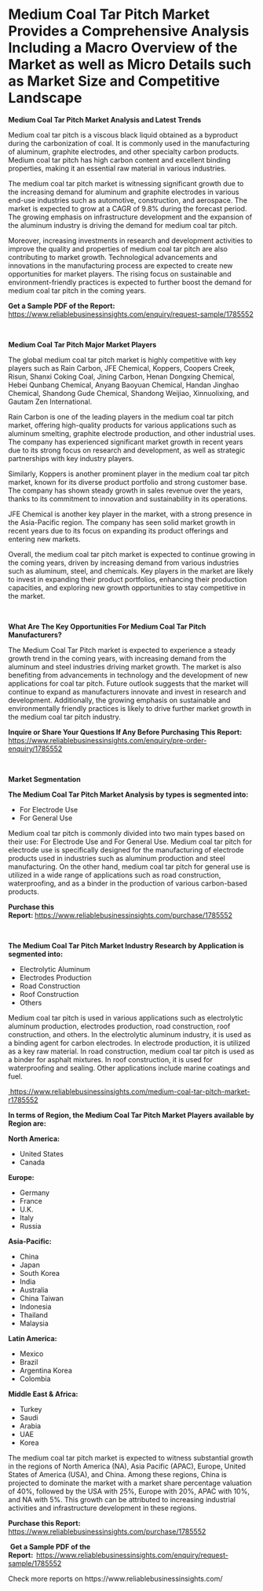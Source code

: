 <p><h1>Medium Coal Tar Pitch Market Provides a Comprehensive Analysis Including a Macro Overview of the Market as well as Micro Details such as Market Size and Competitive Landscape</h1></p><p><strong>Medium Coal Tar Pitch Market Analysis and Latest Trends</strong></p>
<p><p>Medium coal tar pitch is a viscous black liquid obtained as a byproduct during the carbonization of coal. It is commonly used in the manufacturing of aluminum, graphite electrodes, and other specialty carbon products. Medium coal tar pitch has high carbon content and excellent binding properties, making it an essential raw material in various industries.</p><p>The medium coal tar pitch market is witnessing significant growth due to the increasing demand for aluminum and graphite electrodes in various end-use industries such as automotive, construction, and aerospace. The market is expected to grow at a CAGR of 9.8% during the forecast period. The growing emphasis on infrastructure development and the expansion of the aluminum industry is driving the demand for medium coal tar pitch.</p><p>Moreover, increasing investments in research and development activities to improve the quality and properties of medium coal tar pitch are also contributing to market growth. Technological advancements and innovations in the manufacturing process are expected to create new opportunities for market players. The rising focus on sustainable and environment-friendly practices is expected to further boost the demand for medium coal tar pitch in the coming years.</p></p>
<p><strong>Get a Sample PDF of the Report:&nbsp;</strong> <a href="https://www.reliablebusinessinsights.com/enquiry/request-sample/1785552">https://www.reliablebusinessinsights.com/enquiry/request-sample/1785552</a></p>
<p>&nbsp;</p>
<p><strong>Medium Coal Tar Pitch Major Market Players</strong></p>
<p><p>The global medium coal tar pitch market is highly competitive with key players such as Rain Carbon, JFE Chemical, Koppers, Coopers Creek, Risun, Shanxi Coking Coal, Jining Carbon, Henan Dongxing Chemical, Hebei Qunbang Chemical, Anyang Baoyuan Chemical, Handan Jinghao Chemical, Shandong Gude Chemical, Shandong Weijiao, Xinnuolixing, and Gautam Zen International.</p><p>Rain Carbon is one of the leading players in the medium coal tar pitch market, offering high-quality products for various applications such as aluminum smelting, graphite electrode production, and other industrial uses. The company has experienced significant market growth in recent years due to its strong focus on research and development, as well as strategic partnerships with key industry players.</p><p>Similarly, Koppers is another prominent player in the medium coal tar pitch market, known for its diverse product portfolio and strong customer base. The company has shown steady growth in sales revenue over the years, thanks to its commitment to innovation and sustainability in its operations.</p><p>JFE Chemical is another key player in the market, with a strong presence in the Asia-Pacific region. The company has seen solid market growth in recent years due to its focus on expanding its product offerings and entering new markets.</p><p>Overall, the medium coal tar pitch market is expected to continue growing in the coming years, driven by increasing demand from various industries such as aluminum, steel, and chemicals. Key players in the market are likely to invest in expanding their product portfolios, enhancing their production capacities, and exploring new growth opportunities to stay competitive in the market.</p></p>
<p>&nbsp;</p>
<p><strong>What Are The Key Opportunities For Medium Coal Tar Pitch Manufacturers?</strong></p>
<p><p>The Medium Coal Tar Pitch market is expected to experience a steady growth trend in the coming years, with increasing demand from the aluminum and steel industries driving market growth. The market is also benefiting from advancements in technology and the development of new applications for coal tar pitch. Future outlook suggests that the market will continue to expand as manufacturers innovate and invest in research and development. Additionally, the growing emphasis on sustainable and environmentally friendly practices is likely to drive further market growth in the medium coal tar pitch industry.</p></p>
<p><strong>Inquire or Share Your Questions If Any Before Purchasing This Report:</strong> <a href="https://www.reliablebusinessinsights.com/enquiry/pre-order-enquiry/1785552">https://www.reliablebusinessinsights.com/enquiry/pre-order-enquiry/1785552</a></p>
<p>&nbsp;</p>
<p><strong>Market Segmentation</strong></p>
<p><strong>The Medium Coal Tar Pitch Market Analysis by types is segmented into:</strong></p>
<p><ul><li>For Electrode Use</li><li>For General Use</li></ul></p>
<p><p>Medium coal tar pitch is commonly divided into two main types based on their use: For Electrode Use and For General Use. Medium coal tar pitch for electrode use is specifically designed for the manufacturing of electrode products used in industries such as aluminum production and steel manufacturing. On the other hand, medium coal tar pitch for general use is utilized in a wide range of applications such as road construction, waterproofing, and as a binder in the production of various carbon-based products.</p></p>
<p><strong>Purchase this Report:&nbsp;</strong><a href="https://www.reliablebusinessinsights.com/purchase/1785552">https://www.reliablebusinessinsights.com/purchase/1785552</a></p>
<p>&nbsp;</p>
<p><strong>The Medium Coal Tar Pitch Market Industry Research by Application is segmented into:</strong></p>
<p><ul><li>Electrolytic Aluminum</li><li>Electrodes Production</li><li>Road Construction</li><li>Roof Construction</li><li>Others</li></ul></p>
<p><p>Medium coal tar pitch is used in various applications such as electrolytic aluminum production, electrodes production, road construction, roof construction, and others. In the electrolytic aluminum industry, it is used as a binding agent for carbon electrodes. In electrode production, it is utilized as a key raw material. In road construction, medium coal tar pitch is used as a binder for asphalt mixtures. In roof construction, it is used for waterproofing and sealing. Other applications include marine coatings and fuel.</p></p>
<p><a href="https://www.reliablebusinessinsights.com/medium-coal-tar-pitch-market-r1785552">&nbsp;https://www.reliablebusinessinsights.com/medium-coal-tar-pitch-market-r1785552</a></p>
<p><strong>In terms of Region, the Medium Coal Tar Pitch Market Players available by Region are:</strong></p>
<p>
    <p> <strong> North America: </strong>
        <ul>
            <li>United States</li>
            <li>Canada</li>
        </ul>
        </p> 
    <p> <strong> Europe: </strong>
        <ul>
            <li>Germany</li>
            <li>France</li>
            <li>U.K.</li>
            <li>Italy</li>
            <li>Russia</li>
        </ul>
        </p> 
    <p> <strong> Asia-Pacific: </strong>
        <ul>
            <li>China</li>
            <li>Japan</li>
            <li>South Korea</li>
            <li>India</li>
            <li>Australia</li>
            <li>China Taiwan</li>
            <li>Indonesia</li>
            <li>Thailand</li>
            <li>Malaysia</li>
        </ul>
        </p> 
    <p> <strong> Latin America: </strong>
        <ul>
            <li>Mexico</li>
            <li>Brazil</li>
            <li>Argentina Korea</li>
            <li>Colombia</li>
        </ul>
        </p> 
    <p> <strong> Middle East & Africa: </strong>
        <ul>
            <li>Turkey</li>
            <li>Saudi</li>
            <li>Arabia</li>
            <li>UAE</li>
            <li>Korea</li>
        </ul>
    </p>
    </p>
<p><p>The medium coal tar pitch market is expected to witness substantial growth in the regions of North America (NA), Asia Pacific (APAC), Europe, United States of America (USA), and China. Among these regions, China is projected to dominate the market with a market share percentage valuation of 40%, followed by the USA with 25%, Europe with 20%, APAC with 10%, and NA with 5%. This growth can be attributed to increasing industrial activities and infrastructure development in these regions.</p></p>
<p><strong>Purchase this Report: </strong><a href="https://www.reliablebusinessinsights.com/purchase/1785552">https://www.reliablebusinessinsights.com/purchase/1785552</a></p>
<p>&nbsp;<strong>Get a Sample PDF of the Report:&nbsp;&nbsp;</strong><a href="https://www.reliablebusinessinsights.com/enquiry/request-sample/1785552">https://www.reliablebusinessinsights.com/enquiry/request-sample/1785552</a></p>
<p><strong></strong></p>
<p>Check more reports on https://www.reliablebusinessinsights.com/</p>